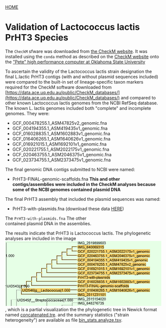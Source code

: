 ---
---
[HOME](/README.md)


# Validation of Lactococcus lactis PrHT3 Species

The `CheckM` sfware was downloaded from  [the CheckM website](https://ecogenomics.github.io/CheckM/). It was installed using
the `conda` method as described on the [CheckM website](https://github.com/Ecogenomics/CheckM/wiki/Installation#how-to-install-checkm) onto the ["Pete" high performance computer at
Oklahoma State University](https://hpcc.okstate.edu/)

To ascertain the validity of the Lactococcus lactis strain designation
the final L.lactic PrHT3 contigs (with and without plasmid sequences included)
were compared to the built-in set of lineage-specific taxon markers required for the 
CheckM software downloaded from [https://data.ace.uq.edu.au/public/CheckM_databases/](https://data.ace.uq.edu.au/public/CheckM_databases/) 
and compared to other known Lactococcus lactis genomes from the 
NCBI RefSeq database. The known L. lactis genomes included both "complete" and incomplete genomes. They were:
- GCF_000478255.1_ASM47825v2_genomic.fna
- GCF_004194355.1_ASM419435v1_genomic.fna
- GCF_016028835.1_ASM1602883v1_genomic.fna
- GCF_016406265.1_ASM1640626v1_genomic.fna
- GCF_016921015.1_ASM1692101v1_genomic.fna
- GCF_020221755.1_ASM2022175v1_genomic.fna
- GCF_020463755.1_ASM2046375v1_genomic.fna
- GCF_023734755.1_ASM2373475v1_genomic.fna

The final genomic DNA contigs submitted to NCBI were named:
- PrHT3-FINAL-genomic-scaffolds.fna
**This and other contigs/assemblies were included in the CheckM analyses because some of the NCBI genomes contained plasmid DNA**

The final PrHT3 assembly that included the plasmid sequences was named:
- PrHT3-with-plasmids.fna  (download these data [HERE](/files/PrHT3-FINAL-genomic-scaffolds.fna))

The `PrHT3-with-plasmids.fna` 
The other  
contained plasmid DNA in the assemblies.

The results indicate that PrHT3 is Lactococcus lactis. The phylogenetic analyses are included in the image ![PhyloLac.png](/img/PhyLoLac.png), which is a partial visualization the the phylogenetic tree in Newick format named [concatenated.tre](/files/concatenated.tre). and the summary statistics ("strain heterogeneity") are available as file [bin_stats.analyze.tsv](/files/bin_stats.analyze.tsv). 
